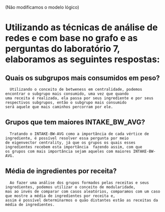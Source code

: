 (Não modificamos o modelo lógico)

# Utilizando as técnicas de análise de redes e com base no grafo e as perguntas do laboratório 7, elaboramos as seguintes respostas:

## Quais os subgrupos mais consumidos em peso?
~~~
  Utilizando o conceito de betweness em centralidade, podemos encontrar o subgrupo mais consumido, uma vez que quando  
uma receita é realizada, ela passa por seus ingrediente e por seus respectivos subgrupos, então o subgrupo mais consumido  
será aquele que mais caminhos percorram por ele.
~~~

## Grupos que tem maiores INTAKE_BW_AVG?
~~~
  Tratando o INTAKE-BW-AVG como a importância de cada vértice de ingrediente, é possível resolver essa pergunta por meio  
de eigenvector centrality, já que os grupos os quais esses ingredientes recebem esta importância  fazendo assim, com que  
os grupos com mais importância sejam aqueles com maiores INTAKE-BW-AVG.
~~~

## Média de ingredientes por receita?
~~~
  Ao fazer uma análise dos grupos formados pelas receitas e seus ingredientes, podemos utilizar o conceito de modularidade,  
mas ao invés de comparar com casos aleatórios, comparamos com um caso que mostre a média de ingredientes por receita e,  
assim é possível determinarmos o quão distantes estão as receitas da média de ingredientes.
~~~
